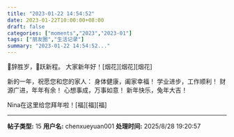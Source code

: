 ```yaml
---
title: "2023-01-22 14:54:52"
date: 2023-01-22T10:00:00+08:00
draft: false
categories: ["moments","2023","2023-01"]
tags: ["朋友圈","生活记录"]
summary: "2023-01-22 14:54:52..."
---
```


🐯辞胜岁，🐰跃新程。
大家新年好！[烟花][烟花][烟花]

新的一年，祝愿您和您的家人：
身体健康，阖家幸福！
学业进步，工作顺利！
财源广进，年年有余！
心想事成，万事如意！
新年快乐，兔年大吉！

Nina在这里给您拜年啦！[福][福][福]

---

**帖子类型:** 15
**用户名:** chenxueyuan001
**处理时间:** 2025/8/28 19:20:57